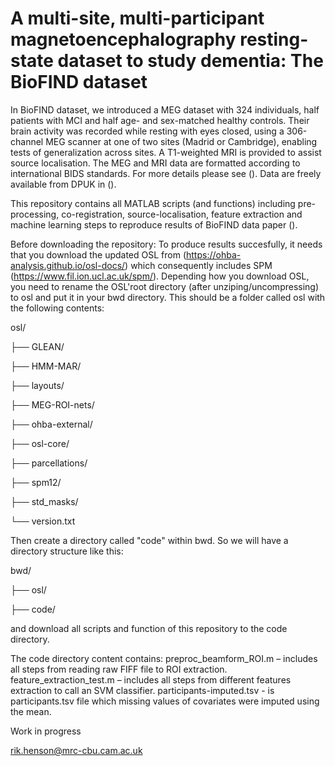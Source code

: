 # A multi-site, multi-participant magnetoencephalography resting-state dataset to study dementia: The BioFIND dataset

In BioFIND dataset, we introduced a MEG dataset with 324 individuals, half patients with MCI and half age- and sex-matched healthy controls. Their brain activity was recorded while resting with eyes closed, using a 306-channel MEG scanner at one of two sites (Madrid or Cambridge), enabling tests of generalization across sites. A T1-weighted MRI is provided to assist source localisation. The MEG and MRI data are formatted according to international BIDS standards. For more details please see (). Data are freely available from DPUK in ().


This repository contains all MATLAB scripts (and functions) including pre-processing, co-registration, source-localisation, feature extraction and machine learning steps to reproduce results of BioFIND data paper ().

Before downloading the repository:
To produce results succesfully, it needs that you download the updated OSL from (https://ohba-analysis.github.io/osl-docs/) which consequently includes SPM (https://www.fil.ion.ucl.ac.uk/spm/). Depending how you download OSL, you need to rename the OSL'root directory (after unziping/uncompressing) to osl and put it in your bwd directory. This should be a folder called osl with the following contents:

osl/

├── GLEAN/

├── HMM-MAR/

├── layouts/

├── MEG-ROI-nets/

├── ohba-external/

├── osl-core/

├── parcellations/

├── spm12/

├── std_masks/

└── version.txt

Then create a directory called "code" within bwd. So we will have a directory structure like this:

bwd/

├── osl/

├── code/


and download all scripts and function of this repository to the code directory.

The code directory content contains: 
preproc_beamform_ROI.m – includes all steps from reading raw FIFF file to ROI extraction.
feature_extraction_test.m –  includes all steps from different features extraction to call an SVM classifier.
participants-imputed.tsv - is participants.tsv file which missing values of covariates were imputed using the mean.

Work in progress 

rik.henson@mrc-cbu.cam.ac.uk
